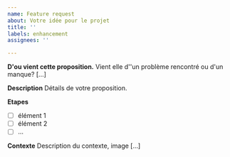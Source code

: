 ```yaml
---
name: Feature request
about: Votre idée pour le projet
title: ''
labels: enhancement
assignees: ''

---
```


**D'ou vient cette proposition.**
Vient elle d''un problème rencontré ou d'un manque? [...]

**Description**
Détails de votre proposition.

**Etapes**

- [ ] élément 1
- [ ] élément 2
- [ ] ...

**Contexte**
Description du contexte, image [...]
